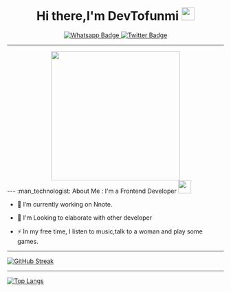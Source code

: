 

<div id="header" align="center">
   <h1>
  Hi there,I'm DevTofunmi
  <img src="https://media.giphy.com/media/hvRJCLFzcasrR4ia7z/giphy.gif" width="30px"/>
</h1>
   
   <div id="badges">
    
  <a href="https://whatsapp.me/09072905477">
    <img src="https://img.shields.io/badge/Whatsapp-green?style=for-the-badge&logo=whatsapp&logoColor=white" alt="Whatsapp Badge"/>
  </a>
  <a href="https://twitter.com/codebreak_er">
    <img src="https://img.shields.io/badge/Twitter-blue?style=for-the-badge&logo=twitter&logoColor=white" alt="Twitter Badge"/>
  </a>
</div>
      <img src="https://komarev.com/ghpvc/?username=devtofunmi&style=flat-square&color=blue" alt=""/>
  
   ---
  <img src="https://media.giphy.com/media/1sgetPM00wWqJpVUTl/giphy.gif" width="300"/>
  
 
 

 </div>
  ---
   :man_technologist: About Me :
  I'm a Frontend Developer <img src="https://media.giphy.com/media/WUlplcMpOCEmTGBtBW/giphy.gif" width="30">
  
  - :telescope: I’m currently working on Nnote.

- :seedling: I'm Looking to elaborate with other developer

- :zap: In my free time, I listen to music,talk to a woman and play some games.
  

</div>




 ---

[![GitHub Streak](https://streak-stats.demolab.com?user=devtofunmi&theme=dark&border_radius=5)](https://git.io/streak-stats)

 ---
 [![Top Langs](https://github-readme-stats.vercel.app/api/top-langs/?username=devtofunmi&layout=compact&theme=vision-friendly-dark)](https://github.com/anuraghazra/github-readme-stats)
